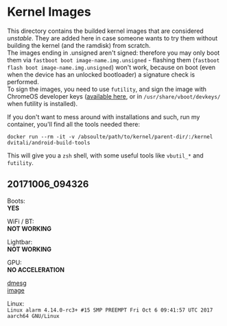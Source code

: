 # Kernel Images
This directory contains the builded kernel images that are considered *unstable*. They are added here in case someone wants to try them without building the kernel (and the ramdisk) from scratch.  
The images ending in .unsigned aren't signed: therefore you may only boot them via `fastboot boot image-name.img.unsigned` - flashing them (`fastboot flash boot image-name.img.unsigned`) won't work, because on boot (even when the device has an unlocked bootloader) a signature check is performed.  
To sign the images, you need to use `futility`, and sign the image with ChromeOS developer keys ([available here](https://chromium.googlesource.com/chromiumos/platform/vboot_reference/+/master/tests/devkeys/), or in `/usr/share/vboot/devkeys/` when futility is installed).  
  
If you don't want to mess around with installations and such, run my container, you'll find all the tools needed there:
```
docker run --rm -it -v /absoulte/path/to/kernel/parent-dir/:/kernel dvitali/android-build-tools
```
This will give you a `zsh` shell, with some useful tools like `vbutil_*` and `futility`.


## 20171006_094326
Boots:  
**YES**  

WiFi / BT:  
**NOT WORKING**  
  
Lightbar:  
**NOT WORKING**

GPU:  
**NO ACCELERATION**  
  
[dmesg](https://github.com/denysvitali/linux-on-pixel-c/blob/master/dmesg/4.14-rc4_20171006_094829.md)  
[image](https://github.com/denysvitali/linux-on-pixel-c/blob/master/boot-images/unstable/boot-20171006_094326.img.unsigned?raw=true)

Linux:  
`Linux alarm 4.14.0-rc3+ #15 SMP PREEMPT Fri Oct 6 09:41:57 UTC 2017 aarch64 GNU/Linux`  